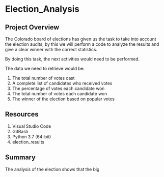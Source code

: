 # Election_Analysis

## Project Overview
The Colorado board of elections has given us the task to take into account the election audits, by this we will perform a code to analyze the results and give a clear winner with the correct statistics.

By doing this task, the next activities would need to be performed. 

The data we need to retrieve would be:
1. The total number of votes cast
2. A complete list of candidates who received votes
3. The percentage of votes each candidate won
4. The total number of votes each candidate won
5. The winner of the election based on popular votes


## Resources
1. Visual Studio Code
2. GitBash
3. Python 3.7 (64-bit)
4. election_results


## Summary 
The analysis of the election shows that the big 






